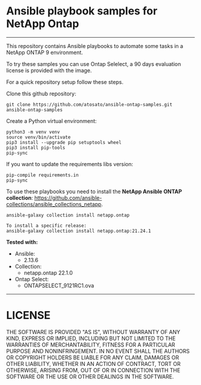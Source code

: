 # Ansible playbook samples for NetApp Ontap
----
This repository contains Ansible playbooks to automate some tasks in a NetApp ONTAP 9 environment.

To try these samples you can use Ontap Selelect, a 90 days evaluation license is provided with the image.

For a quick repository setup follow these steps.

Clone this github repository:
```
git clone https://github.com/atosato/ansible-ontap-samples.git ansible-ontap-samples
```

Create a Python virtual environment:
```
python3 -m venv venv
source venv/bin/activate
pip3 install --upgrade pip setuptools wheel
pip3 install pip-tools
pip-sync
```
If you want to update the requirements libs version:
```
pip-compile requirements.in
pip-sync
```

To use these playbooks you need to install the **NetApp Ansible ONTAP collection**: <link>https://github.com/ansible-collections/ansible_collections_netapp</link>.
```
ansible-galaxy collection install netapp.ontap

To install a specific release:
ansible-galaxy collection install netapp.ontap:21.24.1
```

**Tested with:**
 - Ansible:
    * 2.13.6
 - Collection:
    * netapp.ontap 22.1.0
 - Ontap Select:
    * ONTAPSELECT_9121RC1.ova


----
# LICENSE
THE SOFTWARE IS PROVIDED "AS IS", WITHOUT WARRANTY OF ANY KIND, EXPRESS OR IMPLIED, INCLUDING BUT NOT LIMITED TO THE WARRANTIES OF MERCHANTABILITY, FITNESS FOR A PARTICULAR PURPOSE AND NONINFRINGEMENT. IN NO EVENT SHALL THE AUTHORS OR COPYRIGHT HOLDERS BE LIABLE FOR ANY CLAIM, DAMAGES OR OTHER LIABILITY, WHETHER IN AN ACTION OF CONTRACT, TORT OR OTHERWISE, ARISING FROM, OUT OF OR IN CONNECTION WITH THE SOFTWARE OR THE USE OR OTHER DEALINGS IN THE SOFTWARE.
